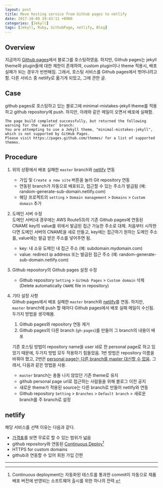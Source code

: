```yaml
---
layout: post
title: Move hosting service from Github pages to netlify
date: 2017-10-09 19:43:11 +0900
categories: [Jekyll]
tags: [Jekyll, Ruby, GithubPage, netlify, Blog]
---
```


## Overview
지금까지 [Github pages](https://pages.github.com/)에서 블로그를 호스팅하였음.
하지만, Github pages는 jekyll theme와 plugin들에 대한 제한이 존재하여, 
custom plugin이나 theme 적용시, 배포 실패가 되는 경우가 빈번해짐.
그래서, 호스팅 서비스를 Github pages에서 벗어나려고 함. 
다른 서비스 중 netlify로 옮기게 되었고, 그에 관한 글.

## Case
github pages로 호스팅하고 있는 블로그에 minimal-mistakes-jekyll theme를 적용하고 github repository에 push.
하지만, 아래와 같은 메일이 오면서 배포에 실패함.
```
The page build completed successfully, but returned the following warning for the `master` branch:
You are attempting to use a Jekyll theme, "minimal-mistakes-jekyll", which is not supported by GitHub Pages. 
Please visit https://pages.github.com/themes/ for a list of supported themes.  
```

## Procedure
1. 위의 상황에서 배포 실패한 `master` branch와 [netlify](https://www.netlify.com/) 연동
    + 가입 및 `Create a new site` 버튼을 눌러 Git repository 연동
    + 연동된 branch가 자동으로 배포되고, 접근할 수 있는 주소가 발급됨 (예: random-generate-sub-domain.netlify.com)
    + 해당 프로젝트의 `setting` > `Domain management` > `Domains` > `Custom domain` 추가  

2. 도메인 서버 수정 <br />
도메인 서버(내 경우에는 AWS Route53)의 기존 Github pages에 연동된 CNAME key의 value를 위에서 발급된 접근 가능한 주소로 대체.
처음부터 시작한다면 도메인 서버의 CNAME을 새로 만들고, key에는 접근하기 원하는 도메인 주소를, value에는 발급 받은 주소를 넣어주면 됨.
    + key: 내 소유 도메인 내 접근 주소 (예: subdomain.mydomain.com)
    + value: redirect ip address 또는 발급된 접근 주소 (예: random-generate-sub-domain.netlify.com)

3. Github repository의 Github pages 설정 수정 <br />
    + Github repository `Setting` > `GitHub Pages` > `Custom domain` 삭제 (Delete automatically `CNAME` file in repository)

4. 기타 설정 사항 <br />
Github pages에서 배포 실패한 `master` branch와 [netlify](https://www.netlify.com/)를 연동.
하지만, `master` branch에 push 할 때마다 Github pages에서 배포 실패 메일이 수신됨. 
두가지 방법을 생각해봄.
    1. Github pages와 repository 연동 제거
    2. Github pages의 다른 branch (`gh-pages`)를 만들어 그 branch의 내용이 배포

    기존 호스팅 방법이 repository name을 user id로 한 personal page로 하고 있었기 때문에, 두가지 방법 모두 적용하기 힘들었음.
    1번 방법은 repository 이름을 바꿔야 했고, 2번은 [personal page는 다른 branch를 master 대신할 수 없음](https://stackoverflow.com/questions/39978856/unable-to-change-source-branch-in-github-pages).
    그래서, 다음과 같은 방법을 사용.
    + `master` branch는 충돌 나지 않았던 기존 theme로 유지 
    + github personal page url로 접근하는 사람들을 위해 블로그 이전 공지
    + 새로운 theme가 적용된 source는 다른 branch로 만들어 netlify와 연동
    + Github repository `Setting` >  `Branches` > `Default branch` > 새로운 branch를 주 branch로 설정  

## netlify
해당 서비스를 선택 이유는 다음과 같다.
+ [가격표](https://www.netlify.com/pricing/)를 보면 무료로 할 수 있는 범위가 넓음  
+ github repository와 연동된 [Continuous Deploy](http://searchitoperations.techtarget.com/definition/continuous-deployment)[^1]
+ HTTPS for custom domains
+ github과 연동할 수 있어 회원 가입 간편


---  
[^1]: Continuous deployment는 자동화된 테스트를 통과한 commit이 자동으로 제품 배포 버전에 반영되는 소프트웨어 출시를 위한 하나의 전략.  
      

